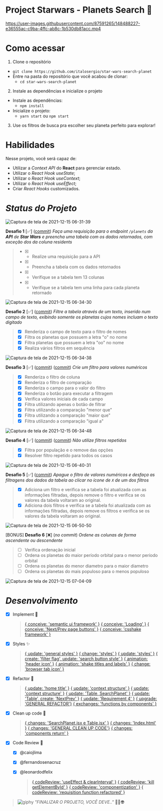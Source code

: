 # Project Starwars - Planets Search :milky_way:
https://user-images.githubusercontent.com/87591265/148488227-e36555ac-c9ba-4ffc-ab8c-1b530db81acc.mp4
# Como acessar

1. Clone o repositório
  * `git clone https://github.com/italosergio/star-wars-search-planet`
  * Entre na pasta do repositório que você acabou de clonar:
    * `cd star-wars-search-planet`

2. Instale as dependências e inicialize o projeto
  * Instale as dependências:
    * `npm install`
  * Inicialize o projeto:
    * `yarn start` ou `npm start`

3. Use os filtros de busca pra escolher seu planeta perfeito para explorar!
# Habilidades

Nesse projeto, você será capaz de:

* Utilizar a _Context API_ do **React** para gerenciar estado.
* Utilizar o _React Hook useState_;
* Utilizar o _React Hook useContext_;
* Utilizar o _React Hook useEffect_;
* Criar _React Hooks_ customizados.

# **_Status do Projeto_**
![Captura de tela de 2021-12-15 06-31-39](https://user-images.githubusercontent.com/87591265/146160874-6a9c1805-192f-46ea-be92-d5d6abb376ab.png)

**Desafio 1** [✅] ([commit](https://github.com/italosergio/star-wars-search-planet/commit/347cbd4f65eceb3f37f48525de309db70c9e75ca))
_Faça uma requisição para o endpoint `/planets` da **API** de **Star Wars** e preencha uma tabela com os dados retornados, com exceção dos da coluna residents_
  >- [x] - Realize uma requisição para a API
  >- [x] - Preencha a tabela com os dados retornados
  >- [x] - Verifique se a tabela tem 13 colunas
  >- [x] - Verifique se a tabela tem uma linha para cada planeta retornado

![Captura de tela de 2021-12-15 06-34-30](https://user-images.githubusercontent.com/87591265/146161242-f570f5ff-a1c2-4cc2-9520-47b0dc7b3a95.png)

**Desafio 2** [✅] ([commit](https://github.com/italosergio/star-wars-search-planet/commit/eb726ab01463ae24c514838d0866e11ad19884de))
_Filtre a tabela através de um texto, inserido num campo de texto, exibindo somente os planetas cujos nomes incluam o texto digitado_
  >- [x] Renderiza o campo de texto para o filtro de nomes
  >- [x] Filtra os planetas que possuem a letra "o" no nome
  >- [x] Filtra planetas que possuem a letra "oo" no nome
  >- [x] Realiza vários filtros em sequência

![Captura de tela de 2021-12-15 06-34-38](https://user-images.githubusercontent.com/87591265/146161299-17952b15-6b1f-4b74-9155-e25d86dfa498.png)

**Desafio 3** [✅] ([commit](https://github.com/italosergio/star-wars-search-planet/commit/c4e6e6e79656e67fb2c94f40211868f6b968dabc)) ([commit](https://github.com/italosergio/star-wars-search-planet/commit/f000331a43fc229e2005f2fac00f7dcad07449cb))
_Crie um filtro para valores numéricos_
  >- [x] Renderiza o filtro de coluna
  >- [x] Renderiza o filtro de comparação
  >- [x] Renderiza o campo para o valor do filtro
  >- [x] Renderiza o botão para executar a filtragem
  >- [x] Verifica valores iniciais de cada campo
  >- [x] Filtra utilizando apenas o botão de filtrar
  >- [x] Filtra utilizando a comparação "menor que"
  >- [x] Filtra utilizando a comparação "maior que"
  >- [x] Filtra utilizando a comparação "igual a"

![Captura de tela de 2021-12-15 06-34-48](https://user-images.githubusercontent.com/87591265/146161332-eb503bca-adad-4407-804b-8d8b871a606c.png)

**Desafio 4** [✅] ([commit](https://github.com/italosergio/star-wars-search-planet/commit/cfa9e5e73a98e6b215302b7f814c50011843267a)) ([commit](https://github.com/italosergio/star-wars-search-planet/commit/5c556f8b4f30d69a6f8ff15d56ed917393633426))
_Não utilize filtros repetidos_
  >- [x] Filtra por população e o remove das opções
  >- [x] Resolver filtro repetido para todos os casos 

![Captura de tela de 2021-12-15 06-40-31](https://user-images.githubusercontent.com/87591265/146162104-052c3913-ac67-4e89-bc8a-cfb734a56683.png)

**Desafio 5** [✅] ([commit](https://github.com/italosergio/star-wars-search-planet/commit/1af81e8b7eb92bbe000c387c1687f59675f2ed94))
_Apague o filtro de valores numéricos e desfaça as filtragens dos dados da tabela ao clicar no ícone de `X` de um dos filtros_
  >- [x] Adiciona um filtro e verifica se a tabela foi atualizada com as informações filtradas, depois remove o filtro e verifica se os valores da tabela voltaram ao original.
  >- [x] Adiciona dois filtros e verifica se a tabela foi atualizada com as informações filtradas, depois remove os filtros e verifica se os valores da tabela voltaram ao original.

![Captura de tela de 2021-12-15 06-50-50](https://user-images.githubusercontent.com/87591265/146163823-d576080e-d13d-43e2-ba67-1e3cbd384bf9.png)

[BONUS] **Desafio 6** [❌] (_no commit_)
_Ordene as colunas de forma ascendente ou descendente_
>- [ ] Verifica ordenação inicial
>- [ ] Ordena os planetas do maior período orbital para o menor período orbital
>- [ ] Ordena os planetas do menor diametro para o maior diametro
>- [ ] Ordena os planetas do mais populoso para o menos populoso

![Captura de tela de 2021-12-15 07-04-09](https://user-images.githubusercontent.com/87591265/146166122-aac06dee-266a-4695-b806-1f4a465a1e77.png)

# **_Desenvolvimento_**

- [x] Implement 🦾
  > [{ conceive: 'semantic ui framework' }](https://github.com/italosergio/star-wars-search-planet/commit/c4e6e6e79656e67fb2c94f40211868f6b968dabc)
  [{ conceive: 'Loading' }](https://github.com/italosergio/star-wars-search-planet/commit/c982c19959cdf507ee2befa7be18b8a7d6e4c9ff)
  [{ conceive: 'Next/Prev page buttons' }](https://github.com/italosergio/star-wars-search-planet/commit/dc7c7367ea233563fe3d8dab05c46f2fbc614d58)
  [{ conceive: 'csshake framework' }](https://github.com/italosergio/star-wars-search-planet/commit/5dc920b08508a945200d7d76ff69b035c8d2982e)

- [x] Styles ✨
  >[{ update: 'general styles' }](https://github.com/italosergio/star-wars-search-planet/commit/c4e6e6e79656e67fb2c94f40211868f6b968dabc)
  [{ change: 'styles' }](https://github.com/italosergio/star-wars-search-planet/commit/3f6b0ae1f5f9e61946fe132e3d72abf7a9699c38)
  [{ update: 'styles' }](https://github.com/italosergio/star-wars-search-planet/commit/c22675b23ee7d4ccff814c5f27247c0352d61aac)
  [{ create: 'filter flag',  update: 'search button style' }](https://github.com/italosergio/star-wars-search-planet/commit/44482d9e8b46525c487e3d79bf944214ea5b1f7c)
  [{ animation: 'header icon' }](https://github.com/italosergio/star-wars-search-planet/commit/cf2ad1ade119635d7513aeba6bc1cfb2286e8df8)
  [{ animation: 'shake titles and labels' }](https://github.com/italosergio/star-wars-search-planet/commit/5dc920b08508a945200d7d76ff69b035c8d2982e)
  [{ change: 'browser tab icon' }](https://github.com/italosergio/star-wars-search-planet/commit/5dc920b08508a945200d7d76ff69b035c8d2982e)

- [x] Refactor 🧬
  >[{ update: 'home title' }](https://github.com/italosergio/star-wars-search-planet/commit/73bfa3839169e79ac4dd63a9ed66d3d1c2db3dbd)
[{ update: 'context structure' }](https://github.com/italosergio/star-wars-search-planet/commit/499690f2e2a7fd1c155b7f53f748e5c8b4c75c51)
[{ update: 'context structure' }](https://github.com/italosergio/star-wars-search-planet/commit/7642cb33ffb5ab79b37b31c98f0d5a4f4651f6b1)
[{ update: 'Table, SearchPlanet' }](https://github.com/italosergio/star-wars-search-planet/commit/c4e6e6e79656e67fb2c94f40211868f6b968dabc)
[{ update: 'Table', create: 'NextPrev' }](https://github.com/italosergio/star-wars-search-planet/commit/0b182fefb864478d988654ef70306349c4ad93da)
[{ update: 'Requirement 4' }](https://github.com/italosergio/star-wars-search-planet/commit/5c556f8b4f30d69a6f8ff15d56ed917393633426)
[{ upgrade: 'GENERAL REFACTOR'}](https://github.com/italosergio/star-wars-search-planet/commit/86baab6397ef3aa51f18c2c6608c4f6c4f6ead05)
[{ exchanges: 'functions by components' }](https://github.com/italosergio/star-wars-search-planet/commit/f1c2a129b22dbaf37349a3ae671a524a29fd11b1)

- [x] Clean up code  🧹
  >[{ changes: 'SearchPlanet.jsx e Table.jsx' }](https://github.com/italosergio/star-wars-search-planet/commit/3b3f72d95916b8c4b6e788e76ee98997ebf8ebab)
[{ changes: 'Index.html' }](https://github.com/italosergio/star-wars-search-planet/commit/5dc920b08508a945200d7d76ff69b035c8d2982e)
[{ changes: 'GENERAL CLEAN UP CODE'}](https://github.com/italosergio/star-wars-search-planet/commit/86baab6397ef3aa51f18c2c6608c4f6c4f6ead05)
[{ changes: 'components return' }](https://github.com/italosergio/star-wars-search-planet/commit/512407d7f96c4c1fa03db55c3fba550f19b23584)

- [x] Code Review 🔎
  - [x] @caiojlima 
  - [x] @fernandosenacruz 
  - [x] @leonardodfelix
    >[{ codeReview: 'useEffect & clearInterval' }](https://github.com/italosergio/star-wars-search-planet/commit/cecaa5ebfcac02ff23eed1d1bdc6ff4b609b487f)
    [{ codeReview: 'kill getElementById' }](https://github.com/italosergio/star-wars-search-planet/commit/18623f79277e9a4f20fcc7c009b11d6d2bc559d7)
    [{ codeReview: 'componentization' }](https://github.com/italosergio/star-wars-search-planet/commit/f1c2a129b22dbaf37349a3ae671a524a29fd11b1)
    [{ codeReview: 'requisition function refactored' }](https://github.com/italosergio/star-wars-search-planet/commit/7f536a86b70ecda80c92e6d385053c642ef1d870)
 

> ![giphy](https://user-images.githubusercontent.com/87591265/146157482-a2fd807c-52ef-4956-90be-d86f1576ccd9.gif)
_"FINALIZAR O PROJETO, VOCÊ DEVE.."_  🖖🏼👽

